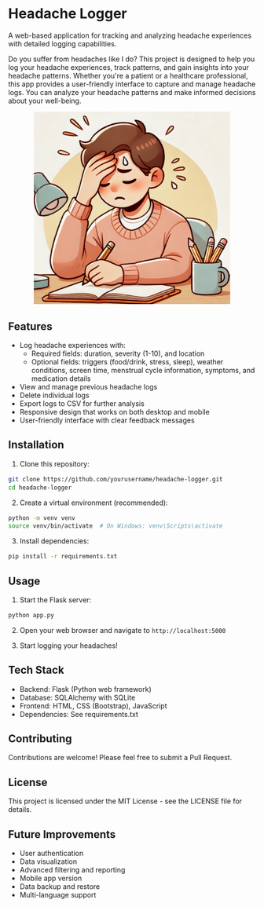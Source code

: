 # Headache Logger

A web-based application for tracking and analyzing headache experiences with detailed logging capabilities. 

Do you suffer from headaches like I do? This project is designed to help you log your headache experiences, track patterns, and gain insights into your headache patterns. Whether you're a patient or a healthcare professional, this app provides a user-friendly interface to capture and manage headache logs. You can analyze your headache patterns and make informed decisions about your well-being.

<p align="center">
  <img src="assets/demo.png" width="400" alt="Headache Logger Demo">
</p>

## Features

- Log headache experiences with:
  - Required fields: duration, severity (1-10), and location
  - Optional fields: triggers (food/drink, stress, sleep), weather conditions, screen time, menstrual cycle information, symptoms, and medication details
- View and manage previous headache logs
- Delete individual logs
- Export logs to CSV for further analysis
- Responsive design that works on both desktop and mobile
- User-friendly interface with clear feedback messages

## Installation

1. Clone this repository:
```bash
git clone https://github.com/yourusername/headache-logger.git
cd headache-logger
```

2. Create a virtual environment (recommended):
```bash
python -m venv venv
source venv/bin/activate  # On Windows: venv\Scripts\activate
```

3. Install dependencies:
```bash
pip install -r requirements.txt
```

## Usage

1. Start the Flask server:
```bash
python app.py
```

2. Open your web browser and navigate to `http://localhost:5000`

3. Start logging your headaches!

## Tech Stack

- Backend: Flask (Python web framework)
- Database: SQLAlchemy with SQLite
- Frontend: HTML, CSS (Bootstrap), JavaScript
- Dependencies: See requirements.txt

## Contributing

Contributions are welcome! Please feel free to submit a Pull Request.

## License

This project is licensed under the MIT License - see the LICENSE file for details.

## Future Improvements

- User authentication
- Data visualization
- Advanced filtering and reporting
- Mobile app version
- Data backup and restore
- Multi-language support
